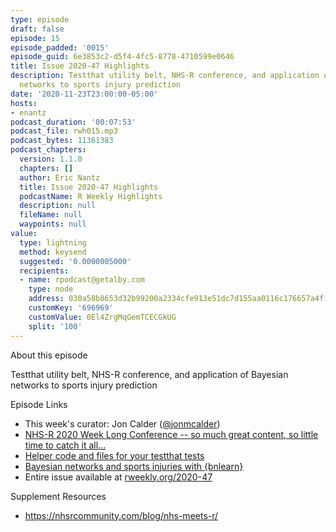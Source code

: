 ```yaml
---
type: episode
draft: false
episode: 15
episode_padded: '0015'
episode_guid: 6e3853c2-d5f4-4fc5-8778-4710599e0646
title: Issue 2020-47 Highlights
description: Testthat utility belt, NHS-R conference, and application of Bayesian
  networks to sports injury prediction
date: '2020-11-23T23:00:00-05:00'
hosts:
- enantz
podcast_duration: '00:07:53'
podcast_file: rwh015.mp3
podcast_bytes: 11361383
podcast_chapters:
  version: 1.1.0
  chapters: []
  author: Eric Nantz
  title: Issue 2020-47 Highlights
  podcastName: R Weekly Highlights
  description: null
  fileName: null
  waypoints: null
value:
  type: lightning
  method: keysend
  suggested: '0.0000005000'
  recipients:
  - name: rpodcast@getalby.com
    type: node
    address: 030a58b8653d32b99200a2334cfe913e51dc7d155aa0116c176657a4f1722677a3
    customKey: '696969'
    customValue: 0El4ZrgMqGemTCECGkUG
    split: '100'
---
```

About this episode

Testthat utility belt, NHS-R conference, and application of Bayesian networks to sports injury prediction

Episode Links

-   This week's curator: Jon Calder (<a href="https://twitter.com/jonmcalder" rel="nofollow">@jonmcalder</a>)
-   <a href="https://nhsrcommunity.com/blog/nhs-r-2020-week-long-conference-so-much-great-content-so-little-time-to-catch-it-all/" rel="nofollow">NHS-R 2020 Week Long Conference -- so much great content, so little time to catch it all...</a>
-   <a href="https://blog.r-hub.io/2020/11/18/testthat-utility-belt/" rel="nofollow">Helper code and files for your testthat tests</a>
-   <a href="https://www.hfshr.xyz/posts/2020-11-01-bayesian-networks-with-bnlearn/" rel="nofollow">Bayesian networks and sports injuries with {bnlearn}</a>
-   Entire issue available at <a href="https://rweekly.org/2020-47" rel="nofollow">rweekly.org/2020-47</a>

Supplement Resources

-   <a href="https://nhsrcommunity.com/blog/nhs-meets-r/" rel="nofollow">https://nhsrcommunity.com/blog/nhs-meets-r/</a>
